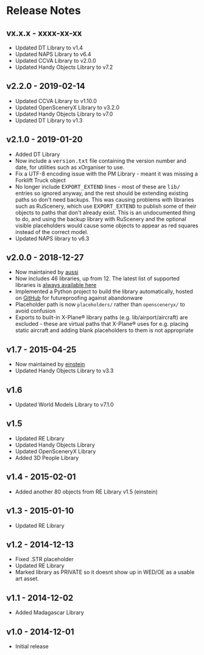# Release Notes

## vx.x.x - xxxx-xx-xx

* Updated DT Library to v1.4
* Updated NAPS Library to v6.4
* Updated CCVA Library to v2.0.0
* Updated Handy Objects Library to v7.2

## v2.2.0 - 2019-02-14

* Updated CCVA Library to v1.10.0
* Updated OpenSceneryX Library to v3.2.0
* Updated Handy Objects Library to v7.0
* Updated DT Library to v1.3

## v2.1.0 - 2019-01-20

* Added DT Library
* Now include a <tt>version.txt</tt> file containing the version number and date, for utilities such as xOrganiser to use.
* Fix a UTF-8 encoding issue with the PM Library - meant it was missing a Forklift Truck object
* No longer include <tt>EXPORT_EXTEND</tt> lines - most of these are <tt>lib/</tt> entries so ignored anyway, and the rest should be extending existing paths so don't need backups. This was causing problems with libraries such as RuScenery, which use <tt>EXPORT_EXTEND</tt> to publish some of their objects to paths that don't already exist. This is an undocumented thing to do, and using the backup library with RuScenery and the optional visible placeholders would cause some objects to appear as red squares instead of the correct model.
* Updated NAPS library to v6.3

## v2.0.0 - 2018-12-27

* Now maintained by [aussi](https://forums.x-plane.org/index.php?/profile/2431-aussi/)
* Now includes 46 libraries, up from 12. The latest list of supported libraries is [always available here](https://github.com/aussig/X-Plane-Backup-Library/tree/master/libraries)
* Implemented a Python project to build the library automatically, hosted on [GitHub](https://github.com/aussig/X-Plane-Backup-Library) for futureproofing against abandonware
* Placeholder path is now `placeholders/` rather than `opensceneryx/` to avoid confusion
* Exports to built-in X-Plane® library paths (e.g. lib/airport/aircraft) are excluded - these are virtual paths that X-Plane® uses for e.g. placing static aircraft and adding blank placeholders to them is not appropriate

## v1.7 - 2015-04-25

* Now maintained by [einstein](https://forums.x-plane.org/index.php?/profile/389608-einstein/)
* Updated Handy Objects Library to v3.3

## v1.6

* Updated World Models Library to v7.1.0

## v1.5

* Updated RE Library
* Updated Handy Objects Library
* Updated OpenSceneryX Library
* Added 3D People Library

## v1.4 - 2015-02-01

* Added another 80 objects from RE Library v1.5 (einstein)

## v1.3 - 2015-01-10

* Updated RE Library

## v1.2 - 2014-12-13

* Fixed .STR placeholder
* Updated RE Library
* Marked library as PRIVATE so it doesnt show up in WED/OE as a usable art asset.

## v1.1 - 2014-12-02

* Added Madagascar Library

## v1.0 - 2014-12-01

* Initial release
